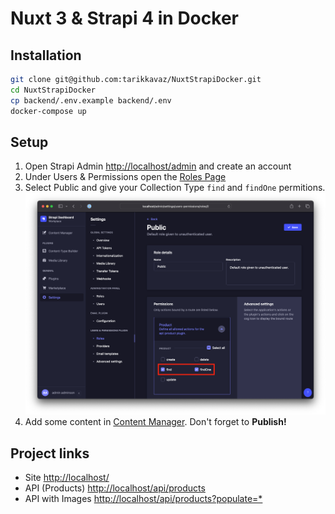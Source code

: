 # Nuxt 3 & Strapi 4 in Docker 

## Installation
```bash
git clone git@github.com:tarikkavaz/NuxtStrapiDocker.git
cd NuxtStrapiDocker
cp backend/.env.example backend/.env
docker-compose up
```
## Setup

1. Open Strapi Admin [http://localhost/admin](http://localhost/admin) and create an account
2. Under Users & Permissions open the [Roles Page](http://localhost/admin/settings/users-permissions/roles/2)
3. Select Public and give your Collection Type `find` and `findOne` permitions.
![Permissions](Readme/Readme1.png)
4. Add some content in [Content Manager](http://localhost/admin/content-manager). Don't forget to **Publish!**

## Project links
- Site [http://localhost/](http://localhost/) 
- API (Products) [http://localhost/api/products](http://localhost/api/products)
- API with Images [http://localhost/api/products?populate=*](http://localhost/api/products?populate=*)
